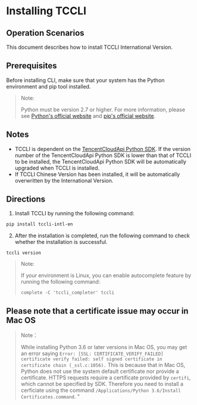 # Installing TCCLI

## Operation Scenarios

This document describes how to install TCCLI International Version.

## Prerequisites

Before installing CLI, make sure that your system has the Python environment and pip tool installed.

> Note:
>
> Python must be version 2.7 or higher. For more information, please see [Python's official website](https://www.python.org/) and [pip's official website](https://pypi.org/project/pip/).

## Notes

- TCCLI is dependent on the [TencentCloudApi Python SDK](https://github.com/TencentCloud/tencentcloud-sdk-python-intl-en). If the version number of the TencentCloudApi Python SDK is lower than that of TCCLI to be installed, the TencentCloudApi Python SDK will be automatically upgraded when TCCLI is installed.
- If TCCLI Chinese Version has been installed, it will be automatically overwritten by the International Version.

## Directions

1. Install TCCLI by running the following command:

```sh
pip install tccli-intl-en
```
   
2. After the installation is completed, run the following command to check whether the installation is successful.

```
tccli version
```

> Note:
>
> If your environment is Linux, you can enable autocomplete feature by running the following command:
>
> ```
>complete -C 'tccli_completer' tccli
> ```
  
## Please note that a certificate issue may occur in Mac OS
> Note：
>
>While installing Python 3.6 or later versions in Mac OS, you may get an error saying 
`Error: [SSL: CERTIFICATE_VERIFY_FAILED] certificate verify failed: self signed certificate in certificate chain (_ssl.c:1056).`
This is because that in Mac OS, Python does not use the system default certificate nor provide a certificate.  HTTPS requests require a certificate provided by `certifi`, which cannot be specified by SDK. Therefore you need to install a cerficiate using the command `/Applications/Python 3.6/Install Certificates.command`. "
